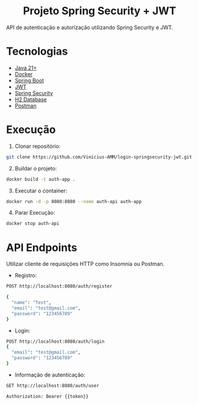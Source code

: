 <h1 align  = "center">
Projeto Spring Security + JWT
</h1>

API de autenticação e autorização utilizando Spring Security e JWT. 

# Tecnologias
- [Java 21+](https://www.oracle.com/br/java/technologies/downloads/#java21)
- [Docker](https://www.docker.com/products/docker-desktop/)
- [Spring Boot](https://spring.io/projects/spring-boot)
- [JWT](https://jwt.io/introduction)
- [Spring Security](https://spring.io/projects/spring-security)
- [H2 Database](https://www.h2database.com)
- [Postman](https://www.postman.com/downloads/)

# Execução
1. Clonar repositório:
```bash
git clone https://github.com/Vinicius-AMM/login-springsecurity-jwt.git
```
2. Buildar o projeto:
```bash
docker build -t auth-app .
```
3. Executar o container:
```bash
docker run -d -p 8080:8080 --name auth-api auth-app
```
4. Parar Execução:
```bash
docker stop auth-api
```
 
# API Endpoints

Utilizar cliente de requisições HTTP como Insomnia ou Postman.

- Registro:
```bash  
POST http://localhost:8080/auth/register

{
  "name": "Test",
  "email": "test@gmail.com",
  "password": "123456789"
}
```

- Login:
```bash  
POST http://localhost:8080/auth/login
{
  "email": "test@gmail.com",
  "password": "123456789"
}
```

- Informação de autenticação:
```bash  
GET http://localhost:8080/auth/user

Authorization: Bearer {{token}}
```
